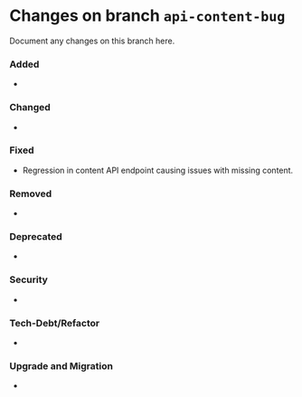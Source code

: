 # Changes on branch `api-content-bug`
Document any changes on this branch here.
### Added
-

### Changed
-

### Fixed
- Regression in content API endpoint causing issues with missing content.

### Removed
-

### Deprecated
-

### Security
-

### Tech-Debt/Refactor
-

### Upgrade and Migration
-
